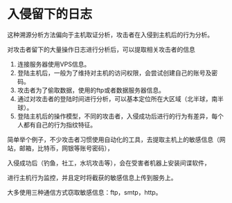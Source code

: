 # 入侵留下的日志

这种溯源分析方法偏向于主机取证分析，攻击者在入侵到主机后的行为分析。

对攻击者留下的大量操作日志进行分析后，可以提取相关攻击者的信息

1. 连接服务器使用VPS信息。
2. 登陆主机后，一般为了维持对主机的访问权限，会尝试创建自己的账号及密码。
3. 攻击者为了偷取数据，使用的ftp或者数据服务器信息。
4. 通过对攻击者的登陆时间进行分析，可以基本定位所在大区域（北半球，南半球）。
5. 登陆主机后的操作模型，不同的攻击者，入侵成功后进行的行为有差异，每个人都有自己的行为指纹特征。

简单举个例子，不少攻击者习惯使用自动化的工具，去提取主机上的敏感信息（网站，邮箱，比特币，网银等账号密码），

入侵成功后（钓鱼，社工，水坑攻击等），会在受害者机器上安装间谍软件，

进行主机行为监控，并且定时将截获的敏感信息上传到服务上。

大多使用三种通信方式窃取敏感信息：ftp，smtp，http。